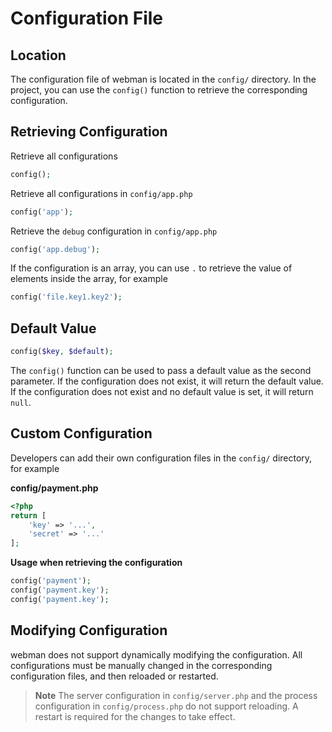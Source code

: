 # Configuration File

## Location
The configuration file of webman is located in the `config/` directory. In the project, you can use the `config()` function to retrieve the corresponding configuration.

## Retrieving Configuration

Retrieve all configurations
```php
config();
```

Retrieve all configurations in `config/app.php`
```php
config('app');
```

Retrieve the `debug` configuration in `config/app.php`
```php
config('app.debug');
```

If the configuration is an array, you can use `.` to retrieve the value of elements inside the array, for example
```php
config('file.key1.key2');
```

## Default Value
```php
config($key, $default);
```
The `config()` function can be used to pass a default value as the second parameter. If the configuration does not exist, it will return the default value. If the configuration does not exist and no default value is set, it will return `null`.

## Custom Configuration
Developers can add their own configuration files in the `config/` directory, for example

**config/payment.php**

```php
<?php
return [
    'key' => '...',
    'secret' => '...'
];
```

**Usage when retrieving the configuration**
```php
config('payment');
config('payment.key');
config('payment.key');
```

## Modifying Configuration
webman does not support dynamically modifying the configuration. All configurations must be manually changed in the corresponding configuration files, and then reloaded or restarted.

> **Note**
> The server configuration in `config/server.php` and the process configuration in `config/process.php` do not support reloading. A restart is required for the changes to take effect.